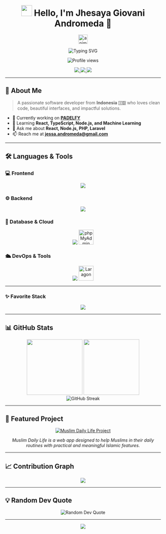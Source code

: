 <!-- Header -->
<h1 align="center">
  <img src="https://raw.githubusercontent.com/ABSphreak/readme-emojis/main/wave.gif" width="35px">
  Hello, I'm <b>Jhesaya Giovani Andromeda</b> 👋
</h1>

<!-- Animated Divider -->
<p align="center">
  <img src="https://i.imgur.com/dBaSKWF.gif" height="30" alt="animated line" />
</p>

<!-- Centered Typing SVG (with neon glow) -->
<div align="center">
  <img src="https://readme-typing-svg.herokuapp.com?font=Fira+Code&weight=500&size=24&pause=1000&color=2E9598&center=true&vCenter=true&width=600&lines=Full-Stack+Developer;UI%2FUX+Enthusiast;Open+Source+Contributor;Always+Learning+New+Things&repeat=true" alt="Typing SVG" />
</div>

<!-- Profile Views -->
<p align="center">
  <img src="https://komarev.com/ghpvc/?username=jhesayaa&style=flat-square&color=2E9598" alt="Profile views" />
</p>

<!-- Social Links -->
<p align="center">
  <a href="https://www.linkedin.com/in/jhesaya-giovani-andromeda/">
    <img src="https://img.shields.io/badge/LinkedIn-0077B5?style=for-the-badge&logo=linkedin&logoColor=white" />
  </a>
  <a href="https://www.instagram.com/jhesayaa/">
    <img src="https://img.shields.io/badge/Instagram-E4405F?style=for-the-badge&logo=instagram&logoColor=white" />
  </a>
  <a href="https://muslimdailylife.org/">
    <img src="https://img.shields.io/badge/Muslim_Daily_Life-1A936F?style=for-the-badge&logo=php&logoColor=white" />
  </a>
</p>

---

## 🚀 About Me
> A passionate software developer from **Indonesia 🇮🇩** who loves clean code, beautiful interfaces, and impactful solutions.

- 🔭 Currently working on **[PADELFY](#)**
- 🌱 Learning **React, TypeScript, Node.js, and Machine Learning**
- 💬 Ask me about **React, Node.js, PHP, Laravel**
- 📫 Reach me at **jessa.andromeda@gmail.com**

---

## 🛠️ Languages & Tools

### 💻 Frontend
<div align="center">
  <img src="https://skillicons.dev/icons?i=react,typescript,javascript,html,css,tailwind,figma&perline=7" />
</div>

### ⚙️ Backend
<div align="center">
  <img src="https://skillicons.dev/icons?i=laravel,php,javascript,typescript,nodejs,express,python&perline=7" />
</div>

### 🧰 Database & Cloud
<div align="center">
  <img src="https://skillicons.dev/icons?i=supabase,postgres&perline=7" />
  <img height="48" src="https://www.phpmyadmin.net/static/images/logo.png" alt="phpMyAdmin" title="phpMyAdmin" />
</div>

### 🛳️ DevOps & Tools
<div align="center">
  <img src="https://skillicons.dev/icons?i=docker,git&perline=7" />
  <img height="48" src="https://cdn.simpleicons.org/laragon/0E83CD" alt="Laragon" title="Laragon" />
</div>

---

### ✨ Favorite Stack
<div align="center">
  <img src="https://readme-typing-svg.herokuapp.com?font=Fira+Code&size=22&pause=1500&color=2E9598&width=600&center=true&vCenter=true&lines=⚡+React+%2B+PHP+%2B+Laravel+%2B+TailwindCSS%2B+⚡" />
</div>

---

## 📊 GitHub Stats
<div align="center">
  <img height="180em" src="https://github-readme-stats.vercel.app/api?username=jhesayaa&show_icons=true&theme=tokyonight&include_all_commits=true&count_private=true" />
  <img height="180em" src="https://github-readme-stats.vercel.app/api/top-langs/?username=jhesayaa&layout=compact&langs_count=8&theme=tokyonight" />
</div>

<div align="center">
  <img src="https://streak-stats.demolab.com?user=jhesayaa&theme=tokyonight&border_radius=5" alt="GitHub Streak" />
</div>

---

## 🌟 Featured Project
<div align="center">
  <a href="https://muslimdailylife.org/">
    <img src="https://img.shields.io/badge/Muslim_Daily_Life-Islamic_Web_App-1a936f?style=for-the-badge&logo=php" alt="Muslim Daily Life Project" />
  </a>
  <p><i>Muslim Daily Life is a web app designed to help Muslims in their daily routines with practical and meaningful Islamic features.</i></p>
</div>

---

## 📈 Contribution Graph
<div align="center">
  <img src="https://github-readme-activity-graph.vercel.app/graph?username=jhesayaa&theme=tokyo-night&radius=8" />
</div>

---

## 💡 Random Dev Quote
<div align="center">
  <img src="https://quotes-github-readme.vercel.app/api?type=horizontal&theme=tokyonight" alt="Random Dev Quote" />
</div>

---

<div align="center">
  <a href="https://github.com/jhesayaa">
    <img src="https://img.shields.io/badge/Made%20with%20❤️%20by-Jhesaya%20Giovani%20Andromeda-2E9598?style=for-the-badge" />
  </a>
</div>

